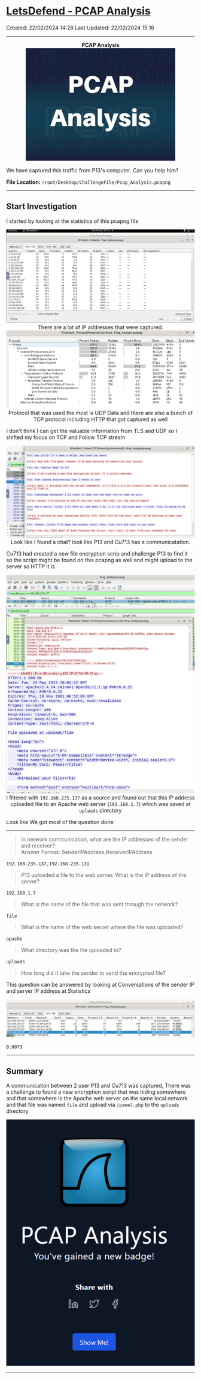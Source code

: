 # [LetsDefend - PCAP Analysis](https://app.letsdefend.io/challenge/pcap-analysis)
Created: 22/02/2024 14:28
Last Updated: 22/02/2024 15:16
* * *
<div align=center>

**PCAP Analysis**
![6b0df1791fdcf814308866740fa93af3.png](../../_resources/6b0df1791fdcf814308866740fa93af3.png)
</div>
We have captured this traffic from P13's computer. Can you help him?

**File Location:** `/root/Desktop/ChallengeFile/Pcap_Analysis.pcapng`

* * *
## Start Investigation
I started by looking at the statistics of this pcapng file
<div align=center>

![a6856e21ec5291c711c20b658e2ea985.png](../../_resources/a6856e21ec5291c711c20b658e2ea985.png)
There are a lot of IP addresses that were captured.
![6feb7df4c4f9b883ca78e7c6b6efc3d8.png](../../_resources/6feb7df4c4f9b883ca78e7c6b6efc3d8.png)
Protocol that was used the most is UDP Data and there are also a bunch of TCP protocol including HTTP that got captured as well
</div>

I don't think I can get the valuable information from TLS and UDP so I shifted my focus on TCP and Follow TCP stream
<div align=center>

![80f1f38ee22f51e7343652ecccf7cb96.png](../../_resources/80f1f38ee22f51e7343652ecccf7cb96.png)
Look like I found a chat? look like P13 and Cu713 has a communicatation.
</div>
Cu713 had created a new file encryption scrip and challenge P13 to find it so the script might be found on this pcapng as well and might upload to the server so HTTP it is

<div align=center>

![ba3af9733ccaf3d7cd7a07ce543a2a3d.png](../../_resources/ba3af9733ccaf3d7cd7a07ce543a2a3d.png)
![5964e7766f1805ec6e1493802ed9ea3b.png](../../_resources/5964e7766f1805ec6e1493802ed9ea3b.png)
![a504f594617883e883d93c46ee297a8f.png](../../_resources/a504f594617883e883d93c46ee297a8f.png)
I filtered with `192.168.235.137` as a source and found out that this IP address uploaded file to an Apache web server (`192.168.1.7`) which was saved at `uploads` directory
</div>

Look like We got most of the question done

* * *
> In network communication, what are the IP addresses of the sender and receiver? <br>
Answer Format: SenderIPAddress,ReceiverIPAddress
```
192.168.235.137,192.168.235.131
```

> P13 uploaded a file to the web server. What is the IP address of the server?
```
192.168.1.7
```

>What is the name of the file that was sent through the network?
```
file
```

>What is the name of the web server where the file was uploaded?
```
apache
```

>What directory was the file uploaded to?
```
uploads
```

> How long did it take the sender to send the encrypted file?

This question can be answered by looking at Conversations of the sender IP and server IP address at Statistics
<div align=center>

![91ed640fc265097b72367123cb99f50d.png](../../_resources/91ed640fc265097b72367123cb99f50d.png)
</div>


```
0.0073
```

* * *
## Summary
A communication between 2 user P13 and Cu713 was captured, There was a challenge to found a new encryption script that was hiding somewhere and that somewhere is the Apache web server on the same local network and that file was named `file` and upload via `/panel.php` to the `uploads` directory

<div align=center>

![25270d42296731ae833d1f134360de22.png](../../_resources/25270d42296731ae833d1f134360de22.png)
</div>

* * *